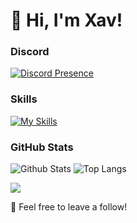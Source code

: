 # 👋 Hi, I'm Xav!

### Discord
[![Discord Presence](https://lanyard.cnrad.dev/api/1254079221811118120)](https://discord.com/users/1254079221811118120)


### Skills  
[![My Skills](https://skillicons.dev/icons?i=js,nodejs,html,css,py,webstorm,discord)](https://skillicons.dev)


### GitHub Stats
![Github Stats](https://github-readme-stats.vercel.app/api?username=xavoyx&show_icons=true&theme=tokyonight) ![Top Langs](https://github-readme-stats.vercel.app/api/top-langs/?username=xavoyx&layout=compact&theme=tokyonight) 


[![](https://visitcount.itsvg.in/api?id=Pylora&label=Profile%20Views&color=0&icon=0&pretty=false)](https://visitcount.itsvg.in)

🌟 Feel free to leave a follow!
